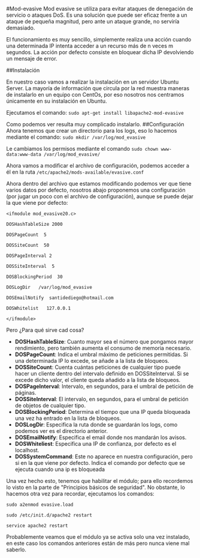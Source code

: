 #Mod-evasive
Mod evasive se utiliza para evitar ataques de denegación de servicio o ataques DoS. Es una solución que puede ser eficaz frente a un ataque de pequeña magnitud, pero ante un ataque grande, no serviría demasiado.

El funcionamiento es muy sencillo, simplemente realiza una acción cuando una determinada IP intenta acceder a un recurso más de n veces m segundos. La acción por defecto consiste en bloquear dicha IP devolviendo un mensaje de error.

##Instalación

En nuestro caso vamos a realizar la instalación en un servidor Ubuntu Server. La mayoría de información que circula por la red muestra maneras de instalarlo en un equipo con CentOs, por eso nosotros nos centramos únicamente en su instalación en Ubuntu.

Ejecutamos el comando: `sudo apt-get install libapache2-mod-evasive`

Como podemos ver resulta muy complicado instalarlo.
##Configuración
Ahora tenemos que crear un directorio para los logs, eso lo hacemos mediante el comando: `sudo mkdir /var/log/mod_evasive`

Le cambiamos los permisos mediante el comando `sudo chown www-data:www-data /var/log/mod_evasive/`

Ahora vamos a modificar el archivo de configuración, podemos acceder a él en la ruta
`/etc/apache2/mods-available/evasive.conf`

Ahora dentro del archivo que estamos modificando podemos ver que tiene varios datos por defecto, nosotros abajo proponemos una configuración (por jugar un poco con el archivo de configuración), aunque se puede dejar la que viene por defecto:

```
<ifmodule mod_evasive20.c>

DOSHashTableSize 2000

DOSPageCount  5

DOSSiteCount  50

DOSPageInterval 2

DOSSiteInterval  5

DOSBlockingPeriod  30

DOSLogDir   /var/log/mod_evasive

DOSEmailNotify  santidediego@hotmail.com

DOSWhitelist   127.0.0.1

</ifmodule>
```

Pero ¿Para qué sirve cad cosa?
- **DOSHashTableSize**: Cuanto mayor sea el número que pongamos mayor rendimiento, pero también aumenta el consumo de memoria necesario.
- **DOSPageCount**: Indica el umbral máximo de peticiones permitidas. Si una determinada IP lo excede, se añade a la lista de bloqueos.
- **DOSSiteCount**: Cuenta cuántas peticiones de cualquier tipo puede hacer un cliente dentro del intervalo definido en DOSSiteInterval. Si se excede dicho valor, el cliente queda añadido a la lista de bloqueos.
- **DOSPageInterval**: Intervalo, en segundos, para el umbral de petición de páginas.
- **DOSSiteInterval**: El intervalo, en segundos, para el umbral de petición de objetos de cualquier tipo.
- **DOSBlockingPeriod**: Determina el tiempo que una IP queda bloqueada una vez ha entrado en la lista de bloqueos.
- **DOSLogDir**: Especifica la ruta donde se guardarán los logs, como podemos ver es el directorio anterior.
- **DOSEmailNotify**: Especifica el email donde nos mandarán los avisos.
- **DOSWhiteliest**: Especifica una IP de confianza, por defecto es el localhost.
- **DOSSystemCommand**: Este no aparece en nuestra configuración, pero si en la que viene por defecto. Indica el comando por defecto que se ejecuta cuando una ip es bloqueada

Una vez hecho esto, tenemos que habilitar el módulo; para ello recordemos lo visto en la parte de "Principios básicos de seguridad". No obstante, lo hacemos otra vez para recordar, ejecutamos los comandos:

`sudo a2enmod evasive.load`

`sudo /etc/init.d/apache2 restart`

`service apache2 restart`

Probablemente veamos que el módulo ya se activa solo una vez instalado, en este caso los comandos anteriores están de más pero nunca viene mal saberlo.



